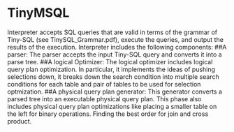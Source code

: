 # TinyMSQL
Interpreter accepts SQL queries that are valid in terms of the grammar of Tiny-SQL (see TinySQL_Grammar.pdf), execute the queries, and output the results of the execution. Interpreter includes the following components:
##A parser: 
The parser accepts the input Tiny-SQL query and converts it into a parse tree. 
##A logical Optimizer:
The logical optimizer includes logical query plan optimization. In particular, it implements the ideas of pushing selections down, it breaks down the search condition into multiple search conditions for each table and pair of tables to be used for selection optmization.
##A physical query plan generator: 
This generator converts a parsed tree into an executable physical query plan. This phase also includes physical query plan
optimizations like placing a smaller table on the left for binary operations. Finding the best order for join and cross product.

